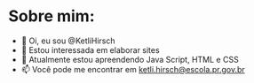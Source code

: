 # Sobre mim:

- 👋 Oi, eu sou @KetliHirsch
- 👀 Estou interessada em elaborar sites
- 🌱 Atualmente estou apreendendo Java Script, HTML e CSS
- 📫 Você pode me encontrar em ketli.hirsch@escola.pr.gov.br

